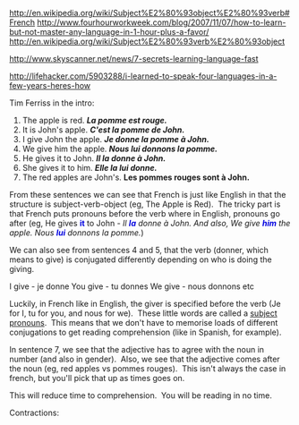 http://en.wikipedia.org/wiki/Subject%E2%80%93object%E2%80%93verb#French http://www.fourhourworkweek.com/blog/2007/11/07/how-to-learn-but-not-master-any-language-in-1-hour-plus-a-favor/ http://en.wikipedia.org/wiki/Subject%E2%80%93verb%E2%80%93object

http://www.skyscanner.net/news/7-secrets-learning-language-fast

http://lifehacker.com/5903288/i-learned-to-speak-four-languages-in-a-few-years-heres-how

Tim Ferriss in the intro:
<ol>
	<li>The apple is red. <strong><em>La pomme est rouge.</em></strong></li>
	<li>It is John's apple. <em><strong>C'est la pomme de John.</strong></em><b><i> </i></b></li>
	<li>I give John the apple. <em><strong>Je donne la pomme à John.</strong></em><b><i> </i></b></li>
	<li>We give him the apple. <em><strong>Nous lui donnons la pomme.</strong></em></li>
	<li>He gives it to John. <em><strong>Il la donne à John.</strong></em></li>
	<li>She gives it to him. <em><strong>Elle la lui donne.</strong></em></li>
	<li>The red apples are John's. <strong>Les pommes rouges sont à John.</strong></li>
</ol>
From these sentences we can see that French is just like English in that the structure is subject-verb-object (eg, The Apple is Red).  The tricky part is that French puts pronouns before the verb where in English, pronouns go after (eg, He gives <strong><span style="color:#0101df;">it</span></strong> to John - <em>Il <strong><span style="color:#0101df;">la</span></strong> donne à John. And also, We give <strong><span style="color:#0101df;">him</span></strong> the apple. <em>Nous <strong><span style="color:#0101df;">lui</span></strong> donnons la pomme.</em></em>)

We can also see from sentences 4 and 5, that the verb (donner, which means to give) is conjugated differently depending on who is doing the giving.

I give - je donne
You give - tu donnes
We give - nous donnons
etc

Luckily, in French like in English, the giver is specified before the verb (Je for I, tu for you, and nous for we).  These little words are called a <a title="http://french.about.com/od/grammar/ss/subjectpronouns.htm" href="http://french.about.com/od/grammar/ss/subjectpronouns.htm">subject pronouns</a>.  This means that we don't have to memorise loads of different conjugations to get reading comprehension (like in Spanish, for example).

In sentence 7, we see that the adjective has to agree with the noun in number (and also in gender).  Also, we see that the adjective comes after the noun (eg, red apples vs pommes rouges).  This isn't always the case in french, but you'll pick that up as times goes on.

This will reduce time to comprehension.  You will be reading in no time.

Contractions:
